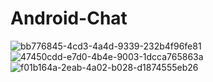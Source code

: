 # Android-Chat

![bb776845-4cd3-4a4d-9339-232b4f96fe81](https://user-images.githubusercontent.com/39510539/55669546-384b5f80-5881-11e9-911b-01879d8ef877.jpg)
![47450cdd-e7d0-4b4e-9003-1dcca765863a](https://user-images.githubusercontent.com/39510539/55669547-38e3f600-5881-11e9-8d37-d3131046be94.jpg)
![f01b164a-2eab-4a02-b028-d1874555eb26](https://user-images.githubusercontent.com/39510539/55669588-dd663800-5881-11e9-889f-8413f595d337.jpg)

